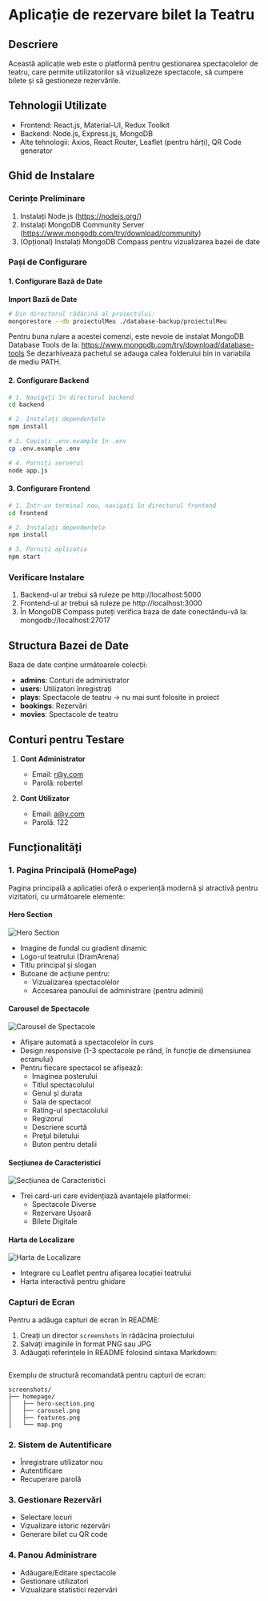 # Aplicație de rezervare bilet la Teatru

## Descriere
Această aplicație web este o platformă pentru gestionarea spectacolelor de teatru, care permite utilizatorilor să vizualizeze spectacole, să cumpere bilete și să gestioneze rezervările.

## Tehnologii Utilizate
- Frontend: React.js, Material-UI, Redux Toolkit
- Backend: Node.js, Express.js, MongoDB
- Alte tehnologii: Axios, React Router, Leaflet (pentru hărți), QR Code generator

## Ghid de Instalare

### Cerințe Preliminare
1. Instalați Node.js (https://nodejs.org/)
2. Instalați MongoDB Community Server (https://www.mongodb.com/try/download/community)
3. (Opțional) Instalați MongoDB Compass pentru vizualizarea bazei de date

### Pași de Configurare

#### 1. Configurare Bază de Date
 **Import Bază de Date**
```bash
# Din directorul rădăcină al proiectului:
mongorestore --db proiectulMeu ./database-backup/proiectulMeu
```
Pentru buna rulare a acestei comenzi, este nevoie de instalat MongoDB Database Tools de la: https://www.mongodb.com/try/download/database-tools
Se dezarhiveaza pachetul se adauga calea folderului bin in variabila de mediu PATH.

#### 2. Configurare Backend
```bash
# 1. Navigați în directorul backend
cd backend

# 2. Instalați dependențele
npm install

# 3. Copiați .env.example în .env
cp .env.example .env

# 4. Porniți serverul
node app.js
```

#### 3. Configurare Frontend
```bash
# 1. Într-un terminal nou, navigați în directorul frontend
cd frontend

# 2. Instalați dependențele
npm install

# 3. Porniți aplicația
npm start
```

### Verificare Instalare
1. Backend-ul ar trebui să ruleze pe http://localhost:5000
2. Frontend-ul ar trebui să ruleze pe http://localhost:3000
3. În MongoDB Compass puteți verifica baza de date conectându-vă la: mongodb://localhost:27017

## Structura Bazei de Date
Baza de date conține următoarele colecții:
- **admins**: Conturi de administrator
- **users**: Utilizatori înregistrați
- **plays**: Spectacole de teatru -> nu mai sunt folosite in proiect 
- **bookings**: Rezervări
- **movies**: Spectacole de teatru

## Conturi pentru Testare
1. **Cont Administrator**
   - Email: r@y.com
   - Parolă: robertel

2. **Cont Utilizator**
   - Email: a@y.com
   - Parolă: 122

## Funcționalități

### 1. Pagina Principală (HomePage)
Pagina principală a aplicației oferă o experiență modernă și atractivă pentru vizitatori, cu următoarele elemente:

#### Hero Section
![Hero Section](./screenshots/homepage/hero-section.png)
- Imagine de fundal cu gradient dinamic
- Logo-ul teatrului (DramArena)
- Titlu principal și slogan
- Butoane de acțiune pentru:
  - Vizualizarea spectacolelor
  - Accesarea panoului de administrare (pentru admini)

#### Carousel de Spectacole
![Carousel de Spectacole](./screenshots/homepage/carousel.png)
- Afișare automată a spectacolelor în curs
- Design responsive (1-3 spectacole pe rând, în funcție de dimensiunea ecranului)
- Pentru fiecare spectacol se afișează:
  - Imaginea posterului
  - Titlul spectacolului
  - Genul și durata
  - Sala de spectacol
  - Rating-ul spectacolului
  - Regizorul
  - Descriere scurtă
  - Prețul biletului
  - Buton pentru detalii

#### Secțiunea de Caracteristici
![Secțiunea de Caracteristici](./screenshots/homepage/features.png)
- Trei card-uri care evidențiază avantajele platformei:
  - Spectacole Diverse
  - Rezervare Ușoară
  - Bilete Digitale

#### Harta de Localizare
![Harta de Localizare](./screenshots/homepage/map.png)
- Integrare cu Leaflet pentru afișarea locației teatrului
- Harta interactivă pentru ghidare

### Capturi de Ecran
Pentru a adăuga capturi de ecran în README:
1. Creați un director `screenshots` în rădăcina proiectului
2. Salvați imaginile în format PNG sau JPG
3. Adăugați referințele în README folosind sintaxa Markdown:
```markdown

```

Exemplu de structură recomandată pentru capturi de ecran:
```
screenshots/
├── homepage/
│   ├── hero-section.png
│   ├── carousel.png
│   ├── features.png
│   └── map.png
```

### 2. Sistem de Autentificare
- Înregistrare utilizator nou
- Autentificare
- Recuperare parolă

### 3. Gestionare Rezervări
- Selectare locuri
- Vizualizare istoric rezervări
- Generare bilet cu QR code

### 4. Panou Administrare
- Adăugare/Editare spectacole
- Gestionare utilizatori
- Vizualizare statistici rezervări


